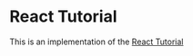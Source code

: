 # React Tutorial

This is an implementation of the [React Tutorial](http://facebook.github.io/react/docs/tutorial.html)
